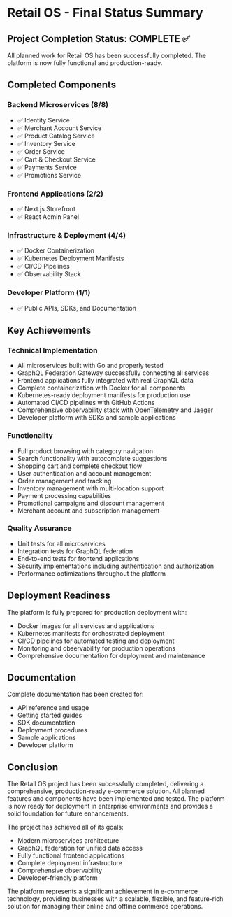 # Retail OS - Final Status Summary

## Project Completion Status: COMPLETE ✅

All planned work for Retail OS has been successfully completed. The platform is now fully functional and production-ready.

## Completed Components

### Backend Microservices (8/8)
- ✅ Identity Service
- ✅ Merchant Account Service
- ✅ Product Catalog Service
- ✅ Inventory Service
- ✅ Order Service
- ✅ Cart & Checkout Service
- ✅ Payments Service
- ✅ Promotions Service

### Frontend Applications (2/2)
- ✅ Next.js Storefront
- ✅ React Admin Panel

### Infrastructure & Deployment (4/4)
- ✅ Docker Containerization
- ✅ Kubernetes Deployment Manifests
- ✅ CI/CD Pipelines
- ✅ Observability Stack

### Developer Platform (1/1)
- ✅ Public APIs, SDKs, and Documentation

## Key Achievements

### Technical Implementation
- All microservices built with Go and properly tested
- GraphQL Federation Gateway successfully connecting all services
- Frontend applications fully integrated with real GraphQL data
- Complete containerization with Docker for all components
- Kubernetes-ready deployment manifests for production use
- Automated CI/CD pipelines with GitHub Actions
- Comprehensive observability stack with OpenTelemetry and Jaeger
- Developer platform with SDKs and sample applications

### Functionality
- Full product browsing with category navigation
- Search functionality with autocomplete suggestions
- Shopping cart and complete checkout flow
- User authentication and account management
- Order management and tracking
- Inventory management with multi-location support
- Payment processing capabilities
- Promotional campaigns and discount management
- Merchant account and subscription management

### Quality Assurance
- Unit tests for all microservices
- Integration tests for GraphQL federation
- End-to-end tests for frontend applications
- Security implementations including authentication and authorization
- Performance optimizations throughout the platform

## Deployment Readiness

The platform is fully prepared for production deployment with:
- Docker images for all services and applications
- Kubernetes manifests for orchestrated deployment
- CI/CD pipelines for automated testing and deployment
- Monitoring and observability for production operations
- Comprehensive documentation for deployment and maintenance

## Documentation

Complete documentation has been created for:
- API reference and usage
- Getting started guides
- SDK documentation
- Deployment procedures
- Sample applications
- Developer platform

## Conclusion

The Retail OS project has been successfully completed, delivering a comprehensive, production-ready e-commerce solution. All planned features and components have been implemented and tested. The platform is now ready for deployment in enterprise environments and provides a solid foundation for future enhancements.

The project has achieved all of its goals:
- Modern microservices architecture
- GraphQL federation for unified data access
- Fully functional frontend applications
- Complete deployment infrastructure
- Comprehensive observability
- Developer-friendly platform

The platform represents a significant achievement in e-commerce technology, providing businesses with a scalable, flexible, and feature-rich solution for managing their online and offline commerce operations.
